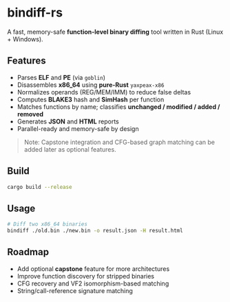 # bindiff-rs

A fast, memory-safe **function-level binary diffing** tool written in Rust (Linux + Windows).

## Features
- Parses **ELF** and **PE** (via `goblin`)
- Disassembles **x86_64** using **pure-Rust** `yaxpeax-x86`
- Normalizes operands (REG/MEM/IMM) to reduce false deltas
- Computes **BLAKE3** hash and **SimHash** per function
- Matches functions by name; classifies **unchanged / modified / added / removed**
- Generates **JSON** and **HTML** reports
- Parallel-ready and memory-safe by design

> Note: Capstone integration and CFG-based graph matching can be added later as optional features.

## Build
```bash
cargo build --release
```

## Usage
```bash
# Diff two x86_64 binaries
bindiff ./old.bin ./new.bin -o result.json -H result.html
```

## Roadmap
- Add optional **capstone** feature for more architectures
- Improve function discovery for stripped binaries
- CFG recovery and VF2 isomorphism-based matching
- String/call-reference signature matching
```
